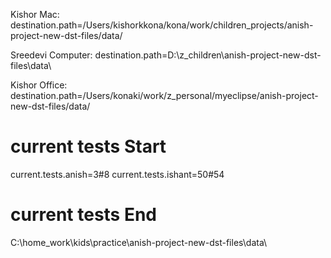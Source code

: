 Kishor Mac:
destination.path=/Users/kishorkkona/kona/work/children_projects/anish-project-new-dst-files/data/

Sreedevi Computer:
destination.path=D:\\z_children\\anish-project-new-dst-files\\data\\

Kishor Office:
destination.path=/Users/konaki/work/z_personal/myeclipse/anish-project-new-dst-files/data/

# current tests Start
current.tests.anish=3#8
current.tests.ishant=50#54
# current tests End
C:\\home_work\\kids\\practice\\anish-project-new-dst-files\\data\\

